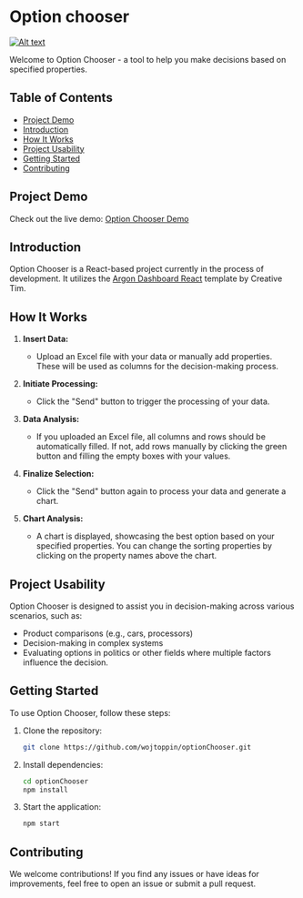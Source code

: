 # Option chooser

[![Alt text](https://img.youtube.com/vi/xocutY34b50/maxresdefault.jpg)](https://www.youtube.com/watch?v=xocutY34b50&autoplay=1)

Welcome to Option Chooser - a tool to help you make decisions based on specified properties.

## Table of Contents
- [Project Demo](#project-demo)
- [Introduction](#introduction)
- [How It Works](#how-it-works)
- [Project Usability](#project-usability)
- [Getting Started](#getting-started)
- [Contributing](#contributing)


## Project Demo

Check out the live demo: [Option Chooser Demo](https://wojtoppin.github.io/optionChooser)

## Introduction

Option Chooser is a React-based project currently in the process of development. It utilizes the [Argon Dashboard React](https://www.creative-tim.com/product/argon-dashboard-react?ref=adr-github-readme) template by Creative Tim.

## How It Works

1. **Insert Data:**
   - Upload an Excel file with your data or manually add properties. These will be used as columns for the decision-making process.

2. **Initiate Processing:**
   - Click the "Send" button to trigger the processing of your data.

3. **Data Analysis:**
   - If you uploaded an Excel file, all columns and rows should be automatically filled. If not, add rows manually by clicking the green button and filling the empty boxes with your values.

4. **Finalize Selection:**
   - Click the "Send" button again to process your data and generate a chart.

5. **Chart Analysis:**
   - A chart is displayed, showcasing the best option based on your specified properties. You can change the sorting properties by clicking on the property names above the chart.

## Project Usability

Option Chooser is designed to assist you in decision-making across various scenarios, such as:
- Product comparisons (e.g., cars, processors)
- Decision-making in complex systems
- Evaluating options in politics or other fields where multiple factors influence the decision.

## Getting Started

To use Option Chooser, follow these steps:

1. Clone the repository:

   ```bash
   git clone https://github.com/wojtoppin/optionChooser.git

2. Install dependencies:

   ```bash
   cd optionChooser
   npm install
3. Start the application:

   ```bash
   npm start

## Contributing
We welcome contributions! If you find any issues or have ideas for improvements, feel free to open an issue or submit a pull request.